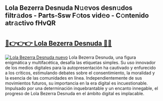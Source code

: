 ## Lola Bezerra Desnuda N𝚞𝚎vos desn𝚞dos filtr𝚊dos - Parts-Ssw F𝚘tos vid𝚎o - C𝚘ntenido atr𝚊ctivo fHvQR

# <h2><a href="http://mb6sva.tromn.icu/?c=Lola+Bezerra+Desnuda">🔗👉👉👉 Lola Bezerra Desnuda 🔗🔗</a></h2>

[![Lola Bezerra Desnuda nuevo](https://i.imgur.com/pEAQMta.gif)](http://mb6sva.tromn.icu/?c=Lola+Bezerra+Desnuda)
Lola Bezerra Desnuda, una figura enigmática y multifacética, desafía las etiquetas simples. Su uso innovador de los medios digitales para la autopresentación ha cautivado y enfurecido a los críticos, estimulando debates sobre el consentimiento, la moralidad y la esencia de las comunidades en línea. Independientemente de sus movimientos futuros, su importancia en la era digital es incuestionable. Impulsado por una determinación inquebrantable y un encanto innegable, el progreso de Lola Bezerra Desnuda en el ámbito digital es implacable.
